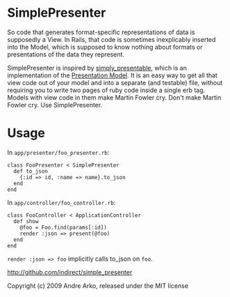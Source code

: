 SimplePresenter
===============

So code that generates format-specific representations of data is supposedly a View. In Rails, that code is sometimes inexplicably inserted into the Model, which is supposed to know nothing about formats or presentations of the data they represent.

SimplePresenter is inspired by [simply\_presentable](http://simply_presentable.richcollins.net), which is an implementation of the [Presentation Model](http://martinfowler.com/eaaDev/PresentationModel.html). It is an easy way to get all that view code out of your model and into a separate (and testable) file, without requiring you to write two pages of ruby code inside a single erb tag. Models with view code in them make Martin Fowler cry. Don't make Martin Fowler cry. Use SimplePresenter.

Usage
=====

In `app/presenter/foo_presenter.rb`:

    class FooPresenter < SimplePresenter
      def to_json
        {:id => id, :name => name}.to_json
      end
    end

In `app/controller/foo_controller.rb`:

    class FooController < ApplicationController
      def show
        @foo = Foo.find(params[:id])
        render :json => present(@foo)
      end
    end

`render :json => foo` implicitly calls to\_json on `foo`.

http://github.com/indirect/simple_presenter

Copyright (c) 2009 Andre Arko, released under the MIT license